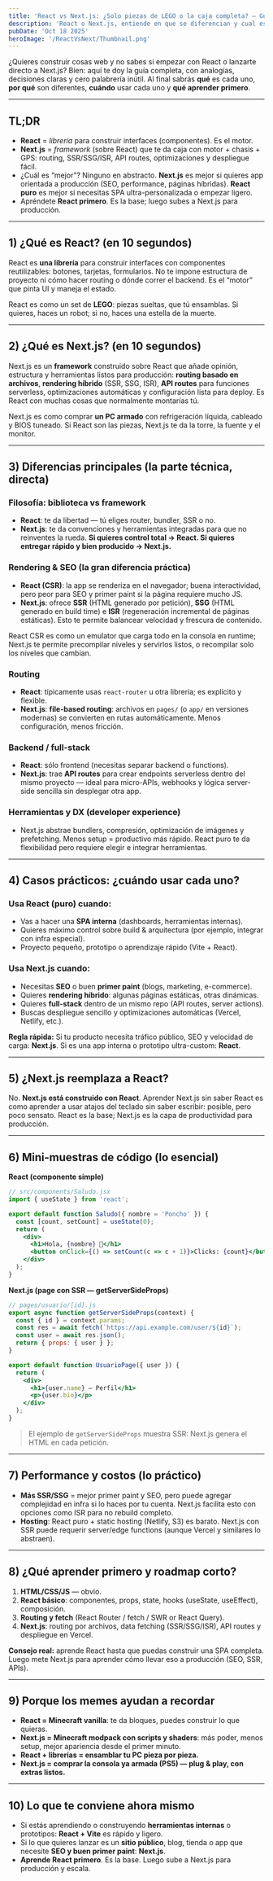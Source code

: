 ```yaml
---
title: 'React vs Next.js: ¿Solo piezas de LEGO o la caja completa? — Guía nerd, práctica y sin rodeos'
description: 'React o Next.js, entiende en que se diferencian y cual es mejor en que casos para desarrollar'
pubDate: 'Oct 18 2025'
heroImage: '/ReactVsNext/Thumbnail.png'
---
```


¿Quieres construir cosas web y no sabes si empezar con React o lanzarte directo a Next.js? Bien: aquí te doy la guía completa, con analogías, decisiones claras y cero palabrería inútil. Al final sabrás **qué** es cada uno, **por qué** son diferentes, **cuándo** usar cada uno y **qué aprender primero**.

---

## TL;DR

* **React** = *librería* para construir interfaces (componentes). Es el motor.
* **Next.js** = *framework* (sobre React) que te da caja con motor + chasis + GPS: routing, SSR/SSG/ISR, API routes, optimizaciones y despliegue fácil. 
* ¿Cuál es “mejor”? Ninguno en abstracto. **Next.js** es mejor si quieres app orientada a producción (SEO, performance, páginas híbridas). **React puro** es mejor si necesitas SPA ultra-personalizada o empezar ligero. 
* Apréndete **React primero**. Es la base; luego subes a Next.js para producción.

---

## 1) ¿Qué es React? (en 10 segundos)

React es **una librería** para construir interfaces con componentes reutilizables: botones, tarjetas, formularios. No te impone estructura de proyecto ni cómo hacer routing o dónde correr el backend. Es el “motor” que pinta UI y maneja el estado.

React es como un set de **LEGO**: piezas sueltas, que tú ensamblas. Si quieres, haces un robot; si no, haces una estella de la muerte.

---

## 2) ¿Qué es Next.js? (en 10 segundos)

Next.js es un **framework** construido sobre React que añade opinión, estructura y herramientas listos para producción: **routing basado en archivos**, **rendering híbrido** (SSR, SSG, ISR), **API routes** para funciones serverless, optimizaciones automáticas y configuración lista para deploy. Es React con muchas cosas que normalmente montarías tú.

Next.js es como comprar **un PC armado** con refrigeración líquida, cableado y BIOS tuneado. Si React son las piezas, Next.js te da la torre, la fuente y el monitor.

---

## 3) Diferencias principales (la parte técnica, directa)

### Filosofía: biblioteca vs framework

* **React**: te da libertad — tú eliges router, bundler, SSR o no.
* **Next.js**: te da convenciones y herramientas integradas para que no reinventes la rueda.
  **Si quieres control total → React. Si quieres entregar rápido y bien producido → Next.js.**

### Rendering & SEO (la gran diferencia práctica)

* **React (CSR)**: la app se renderiza en el navegador; buena interactividad, pero peor para SEO y primer paint si la página requiere mucho JS.
* **Next.js**: ofrece **SSR** (HTML generado por petición), **SSG** (HTML generado en build time) e **ISR** (regeneración incremental de páginas estáticas). Esto te permite balancear velocidad y frescura de contenido.

React CSR es como un emulator que carga todo en la consola en runtime; Next.js te permite precompilar niveles y servirlos listos, o recompilar solo los niveles que cambian.

### Routing

* **React**: típicamente usas `react-router` u otra librería; es explícito y flexible.
* **Next.js**: **file-based routing**: archivos en `pages/` (o `app/` en versiones modernas) se convierten en rutas automáticamente. Menos configuración, menos fricción.

### Backend / full-stack

* **React**: sólo frontend (necesitas separar backend o functions).
* **Next.js**: trae **API routes** para crear endpoints serverless dentro del mismo proyecto — ideal para micro-APIs, webhooks y lógica server-side sencilla sin desplegar otra app. 

### Herramientas y DX (developer experience)

* Next.js abstrae bundlers, compresión, optimización de imágenes y prefetching. Menos setup = productivo más rápido. React puro te da flexibilidad pero requiere elegir e integrar herramientas.

---

## 4) Casos prácticos: ¿cuándo usar cada uno?

### Usa **React (puro)** cuando:

* Vas a hacer una **SPA interna** (dashboards, herramientas internas).
* Quieres máximo control sobre build & arquitectura (por ejemplo, integrar con infra especial).
* Proyecto pequeño, prototipo o aprendizaje rápido (Vite + React).

### Usa **Next.js** cuando:

* Necesitas **SEO** o buen **primer paint** (blogs, marketing, e-commerce).
* Quieres **rendering híbrido**: algunas páginas estáticas, otras dinámicas.
* Quieres **full-stack** dentro de un mismo repo (API routes, server actions).
* Buscas despliegue sencillo y optimizaciones automáticas (Vercel, Netlify, etc.).

**Regla rápida:** Si tu producto necesita tráfico público, SEO y velocidad de carga: **Next.js**. Si es una app interna o prototipo ultra-custom: **React**.

---

## 5) ¿Next.js reemplaza a React?

No. **Next.js está construido con React**. Aprender Next.js sin saber React es como aprender a usar atajos del teclado sin saber escribir: posible, pero poco sensato. React es la base; Next.js es la capa de productividad para producción.

---

## 6) Mini-muestras de código (lo esencial)

**React (componente simple)**

```jsx
// src/components/Saludo.jsx
import { useState } from 'react';

export default function Saludo({ nombre = 'Poncho' }) {
  const [count, setCount] = useState(0);
  return (
    <div>
      <h1>Hola, {nombre} 👋</h1>
      <button onClick={() => setCount(c => c + 1)}>Clicks: {count}</button>
    </div>
  );
}
```

**Next.js (page con SSR — getServerSideProps)**

```jsx
// pages/usuario/[id].js
export async function getServerSideProps(context) {
  const { id } = context.params;
  const res = await fetch(`https://api.example.com/user/${id}`);
  const user = await res.json();
  return { props: { user } };
}

export default function UsuarioPage({ user }) {
  return (
    <div>
      <h1>{user.name} — Perfil</h1>
      <p>{user.bio}</p>
    </div>
  );
}
```

> El ejemplo de `getServerSideProps` muestra SSR: Next.js genera el HTML en cada petición.

---

## 7) Performance y costos (lo práctico)

* **Más SSR/SSG** = mejor primer paint y SEO, pero puede agregar complejidad en infra si lo haces por tu cuenta. Next.js facilita esto con opciones como ISR para no rebuild completo.
* **Hosting**: React puro + static hosting (Netlify, S3) es barato. Next.js con SSR puede requerir server/edge functions (aunque Vercel y similares lo abstraen).

---

## 8) ¿Qué aprender primero y roadmap corto?

1. **HTML/CSS/JS** — obvio.
2. **React básico**: componentes, props, state, hooks (useState, useEffect), composición.
3. **Routing y fetch** (React Router / fetch / SWR or React Query).
4. **Next.js**: routing por archivos, data fetching (SSR/SSG/ISR), API routes y despliegue en Vercel.

**Consejo real:** aprende React hasta que puedas construir una SPA completa. Luego mete Next.js para aprender cómo llevar eso a producción (SEO, SSR, APIs).

---

## 9) Porque los memes ayudan a recordar

* **React = Minecraft vanilla**: te da bloques, puedes construir lo que quieras.
* **Next.js = Minecraft modpack con scripts y shaders**: más poder, menos setup, mejor apariencia desde el primer minuto.
* **React + librerías = ensamblar tu PC pieza por pieza.**
* **Next.js = comprar la consola ya armada (PS5) — plug & play, con extras listos.**

---

## 10) Lo que te conviene ahora mismo

* Si estás aprendiendo o construyendo **herramientas internas** o prototipos: **React + Vite** es rápido y ligero.
* Si lo que quieres lanzar es un **sitio público**, blog, tienda o app que necesite **SEO y buen primer paint**: **Next.js**.
* **Aprende React primero**. Es la base. Luego sube a Next.js para producción y escala.
